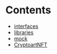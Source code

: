 

# Contents
- [interfaces](/src/interfaces)
- [libraries](/src/libraries)
- [mock](/src/mock)
- [CryptoartNFT](CryptoartNFT.sol/contract.CryptoartNFT.md)
